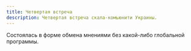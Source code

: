 ```yaml
---
title: Четвертая встреча
description: Четвертая встреча скала-комьюнити Украины.
---
```


  Состоялась в форме обмена мнениями без какой-либо глобальной программы.


